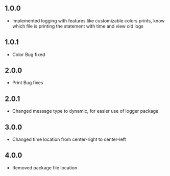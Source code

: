 ## 1.0.0

* Implemented logging with features like customizable colors prints, know which file is printing the statement with time and view old logs 
## 1.0.1

* Color Bug fixed
## 2.0.0

* Print Bug fixes
## 2.0.1

* Changed message type to dynamic, for easier use of logger package
## 3.0.0

* Changed time location from center-right to center-left
## 4.0.0

* Removed package file location